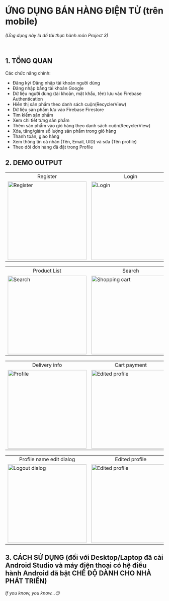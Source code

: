 <!--///////////////////////////////////////////////////////////////////////-->
<h1>ỨNG DỤNG BÁN HÀNG ĐIỆN TỬ (trên mobile)</h1>
<p><i>(Ứng dụng này là đề tài thực hành môn Project 3)</i></p></br>
<h2>1. TỔNG QUAN</h2>
Các chức năng chính:</br>
<ul>
  <li>Đăng ký/ Đăng nhập tài khoản người dùng</li>
  <li>Đăng nhập bằng tài khoản Google</li>
  <li>Dữ liệu người dùng (tài khoản, mật khẩu, tên) lưu vào Firebase Authentication</li>
  <li>Hiển thị sản phẩm theo danh sách cuộn(RecyclerView)</li> 
  <li>Dữ liệu sản phẩm lưu vào Firebase Firestore</li>
  <li>Tìm kiếm sản phẩm</li>
  <li>Xem chi tiết từng sản phẩm</li>
  <li>Thêm sản phẩm vào giỏ hàng theo danh sách cuộn(RecyclerView)</li>
  <li>Xóa, tăng/giảm số lượng sản phẩm trong giỏ hàng</li>
  <li>Thanh toán, giao hàng</li>
  <li>Xem thông tin cá nhân (Tên, Email, UID) và sửa (Tên profile)</li>
  <li>Theo dõi đơn hàng đã đặt trong Profile</li>
</ul>
<h2>2. DEMO OUTPUT</h2>
<table>
  <tbody>
    <tr>
      <td align="center">Register</td>
      <td align="center">Login</td>
      <td align="center">Login with Google account</td>
    </tr>
    <tr>
      <td>
        <img src="https://github.com/user-attachments/assets/3f505f6b-1b11-4474-8ece-c58c54adfbc8" width="250" alt="Register">
      </td>
      <td>
        <img src="https://github.com/user-attachments/assets/b81d1abb-288f-4dc5-ae6b-d59daf020d98" width="250" alt="Login">
      </td>
      <td>
        <img src="https://github.com/user-attachments/assets/0ba8ed64-464a-423c-9778-a92c4f36919a" width="250" alt="Product list">
      </td>
    </tr>
  </tbody>
</table>

<table>
  <tbody>
     <tr>
      <td align="center">Product List</td>
      <td align="center">Search</td>
      <td align="center">Shopping Cart</td>
    </tr>
    <tr>
      <td>
        <img src="https://github.com/user-attachments/assets/80a25abd-5630-431f-83cf-939f51f9bc60" width="250" alt="Search">
      </td>
      <td>
        <img src="https://github.com/user-attachments/assets/2f288e6c-3094-462b-95e9-bf97e358b024" width="250" alt="Shopping cart">
      </td>
      <td>
        <img src="https://github.com/user-attachments/assets/5c22c01e-f6e4-43ca-a245-34b68e24602d" width="250" alt="Cart payment">
      </td>
    </tr> 
  </tbody>
</table>
    
<table>
  <tbody>
    <tr>
      <td align="center">Delivery info</td>
      <td align="center">Cart payment</td>
      <td align="center">Profile Order</td>
    </tr>
    <tr>
      <td>
        <img src="https://github.com/user-attachments/assets/d19ac55b-4226-41cc-a9fa-00296c5c1285" width="250" alt="Profile">
      </td>
      <td>
        <img src="https://github.com/user-attachments/assets/bdd5e78f-f401-47a3-af33-1063b0d86178" width="250" alt="Edited profile">
      </td>
      <td>
        <img src="https://github.com/user-attachments/assets/beaee007-9170-412e-8676-fe7efa0eb4d6" width="250" alt="Logout dialog">
      </td>
    </tr>
  </tbody>
</table>

<table>
  <tbody>
    <tr>
      <td align="center">Profile name edit dialog</td>
      <td align="center">Edited profile</td>
      <td align="center">Logout</td>
    </tr>
    <tr>
      <td>
        <img src="https://github.com/user-attachments/assets/13d5b0c2-130b-4963-89fa-faea66c38d2a" width="250" alt="Logout dialog">
      </td>
       <td>
        <img src="https://github.com/user-attachments/assets/fec81a50-9ad2-4144-bc44-161218579e73" width="250" alt="Edited profile">
      </td>
       <td>
        <img src="https://github.com/user-attachments/assets/ba3ce811-ff18-49c6-bee3-0dae69ce3944" width="250" alt="Edited profile">
      </td>
    </tr>
  </tbody>
</table>

<h2>3. CÁCH SỬ DỤNG (đối với Desktop/Laptop đã cài Android Studio và máy điện thoại có hệ điều hành Android đã bật CHẾ ĐỘ DÀNH CHO NHÀ PHÁT TRIỂN)</h2>
<p><i>If you know, you know...😏</i></p>
